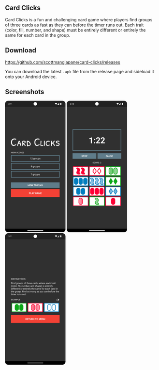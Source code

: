 ## Card Clicks

Card Clicks is a fun and challenging card game where players find groups of three cards as fast as they can before the timer runs out. Each trait (color, fill, number, and shape) must be entirely different or entirely the same for each card in the group.

## Download

https://github.com/scottmangiapane/card-clicks/releases

You can download the latest `.apk` file from the release page and sideload it onto your Android device.

## Screenshots

<img src="screenshots/1_main.png" width="200">
<img src="screenshots/2_game.png" width="200">
<img src="screenshots/3_help.png" width="200">
